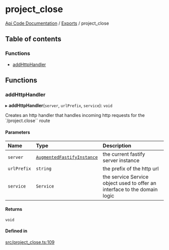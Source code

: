 # project\_close
 
[Api Code Documentation](../README.md) / [Exports](../modules.md) / project\_close

## Table of contents

### Functions

- [addHttpHandler](project_close.md#addhttphandler)

## Functions

### addHttpHandler

▸ **addHttpHandler**(`server`, `urlPrefix`, `service`): `void`

Creates an http handler that handles incoming http requests for the `/project.close`` route

#### Parameters

| Name | Type | Description |
| :------ | :------ | :------ |
| `server` | [`AugmentedFastifyInstance`](../interfaces/types.AugmentedFastifyInstance.md) | the current fastify server instance |
| `urlPrefix` | `string` | the prefix of the http url |
| `service` | `Service` | the service Service object used to offer an interface to the domain logic |

#### Returns

`void`

#### Defined in

[src/project_close.ts:109](https://github.com/openkfw/TruBudget/blob/2e43ea7/api/src/project_close.ts#L109)

